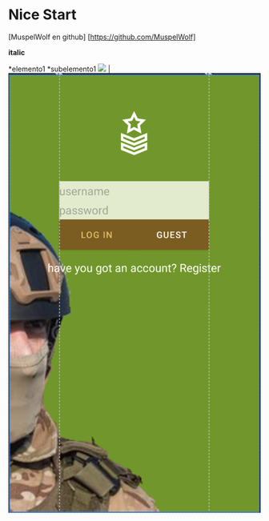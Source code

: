 # Nice Start

[MuspelWolf en github] [https://github.com/MuspelWolf]

**italic**

*elemento1
    *subelemento1
    ![](img/spalsh.png) | ![](img/login.png)
